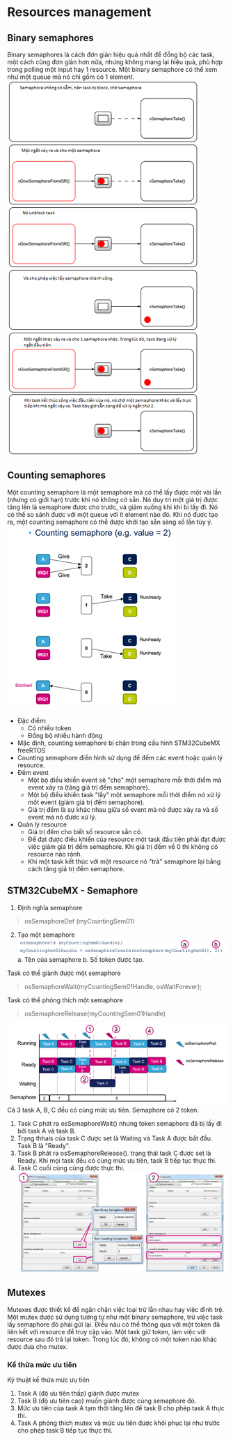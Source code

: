 # Resources management
## Binary semaphores
Binary semaphores là cách đơn giản hiệu quả nhất để đồng bộ các task, một cách cũng đơn giản hơn nữa, nhưng không mang lại hiệu quả, phù hợp trong polling một input hay 1 resource. Một binary semaphore có thể xem như một queue mà nó chỉ gồm có 1 element.
![](Untitled11.png)

## Counting semaphores
Một counting semaphore là một semaphore mà có thể lấy được một vài lần (nhưng có giới hạn) trước khi nó không có sẵn. Nó duy trì một giá trị được tăng lên là semaphore được cho trước, và giảm xuống khi khi bị lấy đi. Nó có thể so sánh được với một queue với ít element nào đó. Khi nó được tạo ra, một counting semaphore có thể được khởi tạo sẵn sàng số lần tùy ý.
![](Untitled13.png)
* Đặc điểm:
  * Có nhiều token
  * Đồng bộ nhiều hành động
* Mặc định, counting semaphore bị chặn trong cấu hình STM32CubeMX freeRTOS
* Counting semaphore điển hình sử dụng để đếm các event hoặc quản lý resource.
* Đếm event
  * Một bộ điều khiển event sẽ "cho" một semaphore mỗi thời điểm mà event xảy ra (tăng giá trị đếm semaphore).
  * Một bộ điều khiển task "lấy" một semaphore mỗi thời điểm nó xử lý một event (giảm giá trị đếm semaphore).
  * Giá trị đếm là sự khác nhau giữa số event mà nó được xảy ra và số event mà nó đươc xử lý.
* Quản lý resource
  * Giá trị đếm cho biết số resource sẵn có.
  * Để đạt được điều khiển của resource một task đầu tiên phải đạt được  việc giảm giá trị đếm semaphore. Khi giá trị đếm về 0 thì không có resource nào rảnh.
  * Khi một task kết thúc với một resource nó "trả" semaphore lại bằng cách tăng giá trị đếm semaphore.

## STM32CubeMX - Semaphore
1. Định nghĩa semaphore
> osSemaphoreDef (myCountingSem01)

2. Tạo một semaphore
![](Untitled14.png)
  a. Tên của semaphore
  b. Số token được tạo.
  
Task có thể giành được một semaphore
> osSemaphoreWait(myCountingSem01Handle, osWaitForever);

Task có thể phóng thích một semaphore
> osSemaphoreRelease(myCountingSem01Handle)

![](Untitled15.png)
Cả 3 task A, B, C đều có cùng mức ưu tiên. Semaphore có 2 token.

1. Task C phát ra osSemaphoreWait() nhưng token semaphore đã bị lấy đi bởi task A và task B.
2. Trạng thhais của task C được set là Waiting và Task A được bắt đầu. Task B là "Ready".
3. Task B phát ra osSemaphoreRelease(). trạng thái task C được set là Ready. Khi mọi task đều có cùng mức ưu tiên, task B tiếp tục thực thi.
4. Task C cuối cùng cũng được thực thi.
 ![](Untitled16.png)
 
## Mutexes
Mutexes được thiết kế để ngăn chặn việc loại trừ lẫn nhau hay việc đình trệ. Một mutex được sử dụng tương tự như một binary semaphore, trừ việc task lấy semaphore đó phải gửi lại. Điều nàu có thể thông qua với một token đã liên kết với resource để truy cập vào. Một task giữ token, làm việc với resource sau đó trả lại token. Trong lúc đó, không có một token nào khác được đưa cho mutex.


### Kế thừa mức ưu tiên
Kỹ thuật kế thừa mức ưu tiên

1. Task A (độ ưu tiên thấp) giành được mutex
2. Task B (độ ưu tiên cao) muốn giành được cùng semaphore đó.
3. Mức ưu tiên của task A tạm thời tăng lên để task B cho phép task A thực thi.
4. Task A phóng thích mutex và mức ưu tiên được khôi phục lại như trước cho phép task B tiếp tục thực thi.

  





